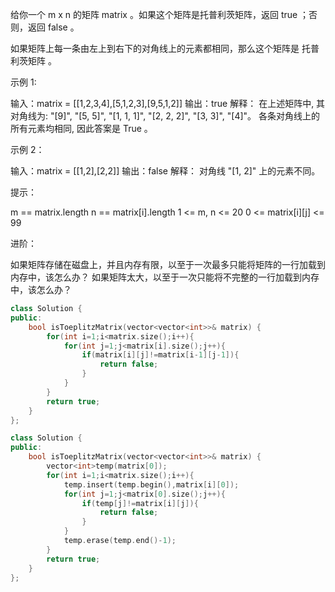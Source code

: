 给你一个 m x n 的矩阵 matrix 。如果这个矩阵是托普利茨矩阵，返回 true ；否则，返回 false 。

如果矩阵上每一条由左上到右下的对角线上的元素都相同，那么这个矩阵是 托普利茨矩阵 。

 

示例 1:

输入：matrix = [[1,2,3,4],[5,1,2,3],[9,5,1,2]]
输出：true
解释：
在上述矩阵中, 其对角线为: 
"[9]", "[5, 5]", "[1, 1, 1]", "[2, 2, 2]", "[3, 3]", "[4]"。 
各条对角线上的所有元素均相同, 因此答案是 True 。

示例 2：


输入：matrix = [[1,2],[2,2]]
输出：false
解释：
对角线 "[1, 2]" 上的元素不同。


提示：

m == matrix.length
n == matrix[i].length
1 <= m, n <= 20
0 <= matrix[i][j] <= 99


进阶：

如果矩阵存储在磁盘上，并且内存有限，以至于一次最多只能将矩阵的一行加载到内存中，该怎么办？
如果矩阵太大，以至于一次只能将不完整的一行加载到内存中，该怎么办？

```cpp
class Solution {
public:
    bool isToeplitzMatrix(vector<vector<int>>& matrix) {
        for(int i=1;i<matrix.size();i++){
            for(int j=1;j<matrix[i].size();j++){
                if(matrix[i][j]!=matrix[i-1][j-1]){
                    return false;
                }
            }
        }
        return true;
    }
};
```

```cpp
class Solution {
public:
    bool isToeplitzMatrix(vector<vector<int>>& matrix) {
        vector<int>temp(matrix[0]);
        for(int i=1;i<matrix.size();i++){
            temp.insert(temp.begin(),matrix[i][0]);
            for(int j=1;j<matrix[0].size();j++){
                if(temp[j]!=matrix[i][j]){
                    return false;
                }
            }
            temp.erase(temp.end()-1);
        }
        return true;
    }
};
```

